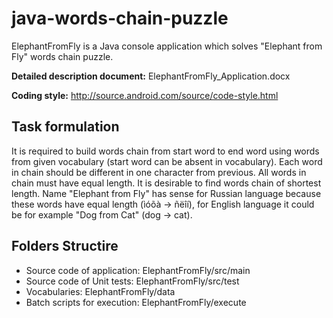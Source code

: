 # java-words-chain-puzzle

ElephantFromFly is a Java console application which solves "Elephant from Fly" words chain puzzle.

**Detailed description document:** ElephantFromFly_Application.docx

**Coding style:** http://source.android.com/source/code-style.html

## Task formulation

It is required to build words chain from start word to end word using words from given vocabulary (start word can be absent in vocabulary). 
Each word in chain should be different in one character from previous. All words in chain must have equal length. It is desirable to find words chain of shortest length. 
Name "Elephant from Fly" has sense for Russian language because these words have equal length (ìóõà -> ñëîí), for English language it could be for example "Dog from Cat" (dog -> cat).

## Folders Structire

* Source code of application: ElephantFromFly/src/main
* Source code of Unit tests: ElephantFromFly/src/test
* Vocabularies: ElephantFromFly/data
* Batch scripts for execution: ElephantFromFly/execute
   
  
